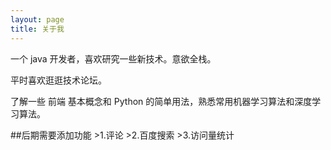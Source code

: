 ```yaml
---
layout: page
title: 关于我 
---
```


一个 java 开发者，喜欢研究一些新技术。意欲全栈。

平时喜欢逛逛技术论坛。

了解一些 前端 基本概念和 Python 的简单用法，熟悉常用机器学习算法和深度学习算法。

<p>
##后期需要添加功能
>1.评论
>2.百度搜索
>3.访问量统计

